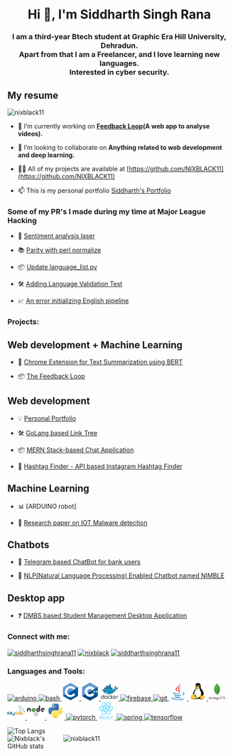 <!--
<div style="display: flex; justify-content: center; align-items: center;" >
  <img src="https://github.com/NIXBLACK11/NIXBLACK11/blob/main/messagif(1).gif" alt="Intro" width=55% height="400px"/>
  <img src="https://github.com/NIXBLACK11/NIXBLACK11/blob/main/clipart1185030.png" alt="Photo" width=35% height="400px"/>
</div>
-->



<h1 align="center">Hi 👋, I'm Siddharth Singh Rana</h1>
<h3 align="center">I am a third-year Btech student at Graphic Era Hill University, Dehradun.<br> Apart from that I am a Freelancer, and I love learning new languages.<br>Interested in cyber security.</h3>
<h2>My resume</h2>
<p align="left"> <img src="https://komarev.com/ghpvc/?username=nixblack11&label=Profile%20views&color=0e75b6&style=flat" alt="nixblack11" /> </p>

- 🔭 I’m currently working on **[Feedback Loop](https://github.com/NIXBLACK11/The-Feedback-Loop)(A web app to analyse videos).**

- 👯 I’m looking to collaborate on **Anything related to web development and deep learning.**

- 👨‍💻 All of my projects are available at [https://github.com/NIXBLACK11](https://github.com/NIXBLACK11)

- 📫 This is my personal portfolio [Siddharth's Portfolio](https://siddharth-dev-portfolio.netlify.app/)

<h3 align="left">Some of my PR's I made during my time at Major League Hacking</h3>

- 🚀 [Sentiment analysis laser](https://github.com/facebookresearch/LASER/pull/274)

- 📚 [Parity with perl normalize](https://github.com/hplt-project/sacremoses/pull/146)
  
- 📦 [Update language_list.py](https://github.com/facebookresearch/LASER/pull/269)

- 🛠️ [Adding Language Validation Test](https://github.com/facebookresearch/LASER/pull/257)

- 📈 [An error initializing English pipeline](https://github.com/facebookresearch/LASER/issues/259)

<h3 align="left">Projects:</h3>
<h2 align="left">Web development + Machine Learning</h2>

- 🚀 [Chrome Extension for Text Summarization using BERT](https://github.com/NIXBLACK11/summarizationExtension)

- 📦 [The Feedback Loop](https://github.com/NIXBLACK11/The-Feedback-Loop)

<h2 align="left">Web development</h2>

- 💡 [Personal Portfolio](https://siddharth-dev-portfolio.netlify.app/)

- 🛠️ [GoLang based Link Tree](https://github.com/NIXBLACK11/GoLinkTree)

- 📦 [MERN Stack-based Chat Application](https://github.com/NIXBLACK11/chatApp)
  
- 📖 [Hashtag Finder - API based Instagram Hashtag Finder](https://instagram-hashtag-search.netlify.app/)
  

<h2 align="left">Machine Learning</h2>

- 📊 [ARDUINO robot]

- 📌 [Research paper on IOT Malware detection](https://github.com/NIXBLACK11/Malware_analysis_using_image_recognition)
  
<h2 align="left">Chatbots</h2>

- 🎉 [Telegram based ChatBot for bank users](https://github.com/NIXBLACK11/telegramOrganizationChatBot)
  
- 📖 [NLP(Natural Language Processing) Enabled Chatbot named NIMBLE](https://github.com/NIXBLACK11/ChatBot-NIMBLE-)

<h2 align="left">Desktop app</h2>

- ❓ [DMBS based Student Management Desktop Application](https://github.com/NIXBLACK11/DESKTOP_APP)

<h3 align="left">Connect with me:</h3>
<p align="left">
<a href="https://linkedin.com/in/siddharthsinghrana11" target="blank"><img align="center" src="https://raw.githubusercontent.com/rahuldkjain/github-profile-readme-generator/master/src/images/icons/Social/linked-in-alt.svg" alt="siddharthsinghrana11" height="30" width="40" /></a>
<a href="https://www.leetcode.com/nixblack" target="blank"><img align="center" src="https://raw.githubusercontent.com/rahuldkjain/github-profile-readme-generator/master/src/images/icons/Social/leet-code.svg" alt="nixblack" height="30" width="40" /></a>
<a href="https://auth.geeksforgeeks.org/user/siddharthsinghrana11" target="blank"><img align="center" src="https://raw.githubusercontent.com/rahuldkjain/github-profile-readme-generator/master/src/images/icons/Social/geeks-for-geeks.svg" alt="siddharthsinghrana11" height="30" width="40" /></a>
</p>

<h3 align="left">Languages and Tools:</h3>
<p align="left"> <a href="https://www.arduino.cc/" target="_blank" rel="noreferrer"> <img src="https://cdn.worldvectorlogo.com/logos/arduino-1.svg" alt="arduino" width="40" height="40"/> </a> <a href="https://www.gnu.org/software/bash/" target="_blank" rel="noreferrer"> <img src="https://www.vectorlogo.zone/logos/gnu_bash/gnu_bash-icon.svg" alt="bash" width="40" height="40"/> </a> <a href="https://www.cprogramming.com/" target="_blank" rel="noreferrer"> <img src="https://raw.githubusercontent.com/devicons/devicon/master/icons/c/c-original.svg" alt="c" width="40" height="40"/> </a> <a href="https://www.w3schools.com/cpp/" target="_blank" rel="noreferrer"> <img src="https://raw.githubusercontent.com/devicons/devicon/master/icons/cplusplus/cplusplus-original.svg" alt="cplusplus" width="40" height="40"/> </a> <a href="https://www.docker.com/" target="_blank" rel="noreferrer"> <img src="https://raw.githubusercontent.com/devicons/devicon/master/icons/docker/docker-original-wordmark.svg" alt="docker" width="40" height="40"/> </a> <a href="https://firebase.google.com/" target="_blank" rel="noreferrer"> <img src="https://www.vectorlogo.zone/logos/firebase/firebase-icon.svg" alt="firebase" width="40" height="40"/> </a> <a href="https://git-scm.com/" target="_blank" rel="noreferrer"> <img src="https://www.vectorlogo.zone/logos/git-scm/git-scm-icon.svg" alt="git" width="40" height="40"/> </a> <a href="https://www.java.com" target="_blank" rel="noreferrer"> <img src="https://raw.githubusercontent.com/devicons/devicon/master/icons/java/java-original.svg" alt="java" width="40" height="40"/> </a> <a href="https://www.linux.org/" target="_blank" rel="noreferrer"> <img src="https://raw.githubusercontent.com/devicons/devicon/master/icons/linux/linux-original.svg" alt="linux" width="40" height="40"/> </a> <a href="https://www.mongodb.com/" target="_blank" rel="noreferrer"> <img src="https://raw.githubusercontent.com/devicons/devicon/master/icons/mongodb/mongodb-original-wordmark.svg" alt="mongodb" width="40" height="40"/> </a> <a href="https://www.mysql.com/" target="_blank" rel="noreferrer"> <img src="https://raw.githubusercontent.com/devicons/devicon/master/icons/mysql/mysql-original-wordmark.svg" alt="mysql" width="40" height="40"/> </a> <a href="https://nodejs.org" target="_blank" rel="noreferrer"> <img src="https://raw.githubusercontent.com/devicons/devicon/master/icons/nodejs/nodejs-original-wordmark.svg" alt="nodejs" width="40" height="40"/> </a> <a href="https://www.python.org" target="_blank" rel="noreferrer"> <img src="https://raw.githubusercontent.com/devicons/devicon/master/icons/python/python-original.svg" alt="python" width="40" height="40"/> </a> <a href="https://pytorch.org/" target="_blank" rel="noreferrer"> <img src="https://www.vectorlogo.zone/logos/pytorch/pytorch-icon.svg" alt="pytorch" width="40" height="40"/> </a> <a href="https://reactjs.org/" target="_blank" rel="noreferrer"> <img src="https://raw.githubusercontent.com/devicons/devicon/master/icons/react/react-original-wordmark.svg" alt="react" width="40" height="40"/> </a> <a href="https://spring.io/" target="_blank" rel="noreferrer"> <img src="https://www.vectorlogo.zone/logos/springio/springio-icon.svg" alt="spring" width="40" height="40"/> </a> <a href="https://www.tensorflow.org" target="_blank" rel="noreferrer"> <img src="https://www.vectorlogo.zone/logos/tensorflow/tensorflow-icon.svg" alt="tensorflow" width="40" height="40"/> </a> </p>


<div style="display: flex; flex-direction: column;">
    <img src="https://github-readme-stats.vercel.app/api/top-langs/?username=NIXBLACK11&layout=donut-vertical" alt="Top Langs" style="width: 50%; max-width: 400px; padding: 0; margin: 0;" />
  <div style="display: flex; flex-direction: row; width: 50%">
    <img src="https://github-readme-stats.vercel.app/api?username=NIXBLACK11&show_icons=true" alt="Nixblack's GitHub stats" style="width: 50%; max-width: 400px; padding: 0; margin: 0;" />
    <img align="center" src="https://github-readme-streak-stats.herokuapp.com/?user=nixblack11" alt="nixblack11" style="width: 50%; max-width: 400px; padding: 0; margin: 0;" />
  </div>
</div>




